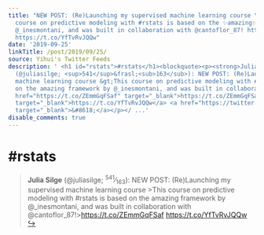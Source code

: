 ```yaml
---
title: "NEW POST: (Re)Launching my supervised machine learning course \U0001F4AB This
  course on predictive modeling with #rstats is based on the ✨amazing✨ framework by
  @_inesmontani, and was built in collaboration with @cantoflor_87! https://t.co/ZEmmGqFSaf
  https://t.co/YfTvRvJQQw"
date: '2019-09-25'
linkTitle: /post/2019/09/25/
source: Yihui's Twitter Feeds
description: ' <h1 id="rstats">#rstats</h1><blockquote><p><strong>Julia Silge</strong>
  (@juliasilge; <sup>541</sup>&frasl;<sub>163</sub>): NEW POST: (Re)Launching my supervised
  machine learning course &gt;This course on predictive modeling with #rstats is based
  on the amazing framework by @_inesmontani, and was built in collaboration with @cantoflor_87!&gt;<a
  href="https://t.co/ZEmmGqFSaf" target="_blank">https://t.co/ZEmmGqFSaf</a> <a href="https://t.co/YfTvRvJQQw"
  target="_blank">https://t.co/YfTvRvJQQw</a> <a href="https://twitter.com/xieyihui/status/1176133005913444353"
  target="_blank">&#8618;</a></p></ ...'
disable_comments: true
---
```

 <h1 id="rstats">#rstats</h1><blockquote><p><strong>Julia Silge</strong> (@juliasilge; <sup>541</sup>&frasl;<sub>163</sub>): NEW POST: (Re)Launching my supervised machine learning course &gt;This course on predictive modeling with #rstats is based on the amazing framework by @_inesmontani, and was built in collaboration with @cantoflor_87!&gt;<a href="https://t.co/ZEmmGqFSaf" target="_blank">https://t.co/ZEmmGqFSaf</a> <a href="https://t.co/YfTvRvJQQw" target="_blank">https://t.co/YfTvRvJQQw</a> <a href="https://twitter.com/xieyihui/status/1176133005913444353" target="_blank">&#8618;</a></p></ ...